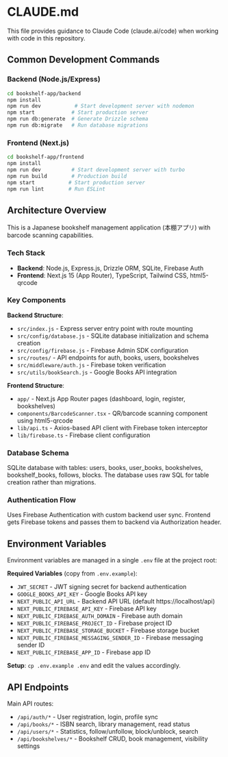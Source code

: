 # CLAUDE.md

This file provides guidance to Claude Code (claude.ai/code) when working with code in this repository.

## Common Development Commands

### Backend (Node.js/Express)
```bash
cd bookshelf-app/backend
npm install
npm run dev           # Start development server with nodemon
npm start            # Start production server
npm run db:generate  # Generate Drizzle schema
npm run db:migrate   # Run database migrations
```

### Frontend (Next.js)
```bash
cd bookshelf-app/frontend
npm install
npm run dev          # Start development server with turbo
npm run build        # Production build
npm start           # Start production server
npm run lint        # Run ESLint
```

## Architecture Overview

This is a Japanese bookshelf management application (本棚アプリ) with barcode scanning capabilities.

### Tech Stack
- **Backend**: Node.js, Express.js, Drizzle ORM, SQLite, Firebase Auth
- **Frontend**: Next.js 15 (App Router), TypeScript, Tailwind CSS, html5-qrcode

### Key Components

**Backend Structure**:
- `src/index.js` - Express server entry point with route mounting
- `src/config/database.js` - SQLite database initialization and schema creation
- `src/config/firebase.js` - Firebase Admin SDK configuration
- `src/routes/` - API endpoints for auth, books, users, bookshelves
- `src/middleware/auth.js` - Firebase token verification
- `src/utils/bookSearch.js` - Google Books API integration

**Frontend Structure**:
- `app/` - Next.js App Router pages (dashboard, login, register, bookshelves)
- `components/BarcodeScanner.tsx` - QR/barcode scanning component using html5-qrcode
- `lib/api.ts` - Axios-based API client with Firebase token interceptor
- `lib/firebase.ts` - Firebase client configuration

### Database Schema
SQLite database with tables: users, books, user_books, bookshelves, bookshelf_books, follows, blocks. The database uses raw SQL for table creation rather than migrations.

### Authentication Flow
Uses Firebase Authentication with custom backend user sync. Frontend gets Firebase tokens and passes them to backend via Authorization header.

## Environment Variables

Environment variables are managed in a single `.env` file at the project root:

**Required Variables** (copy from `.env.example`):
- `JWT_SECRET` - JWT signing secret for backend authentication
- `GOOGLE_BOOKS_API_KEY` - Google Books API key
- `NEXT_PUBLIC_API_URL` - Backend API URL (default https://localhost/api)
- `NEXT_PUBLIC_FIREBASE_API_KEY` - Firebase API key
- `NEXT_PUBLIC_FIREBASE_AUTH_DOMAIN` - Firebase auth domain
- `NEXT_PUBLIC_FIREBASE_PROJECT_ID` - Firebase project ID
- `NEXT_PUBLIC_FIREBASE_STORAGE_BUCKET` - Firebase storage bucket
- `NEXT_PUBLIC_FIREBASE_MESSAGING_SENDER_ID` - Firebase messaging sender ID
- `NEXT_PUBLIC_FIREBASE_APP_ID` - Firebase app ID

**Setup**: `cp .env.example .env` and edit the values accordingly.

## API Endpoints

Main API routes:
- `/api/auth/*` - User registration, login, profile sync
- `/api/books/*` - ISBN search, library management, read status
- `/api/users/*` - Statistics, follow/unfollow, block/unblock, search
- `/api/bookshelves/*` - Bookshelf CRUD, book management, visibility settings